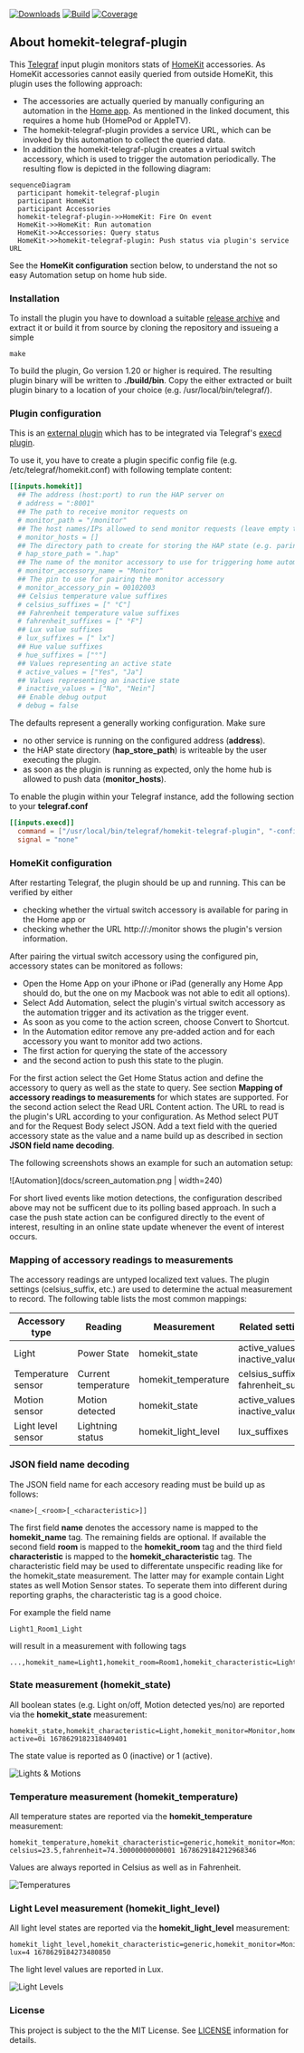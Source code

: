 [![Downloads](https://img.shields.io/github/downloads/hdecarne-github/homekit-telegraf-plugin/total.svg)](https://github.com/hdecarne-github/homekit-telegraf-plugin/releases)
[![Build](https://github.com/hdecarne-github/homekit-telegraf-plugin/actions/workflows/build.yml/badge.svg)](https://github.com/hdecarne-github/homekit-telegraf-plugin/actions/workflows/build.yml)
[![Coverage](https://sonarcloud.io/api/project_badges/measure?project=hdecarne-github_homekit-telegraf-plugin&metric=coverage)](https://sonarcloud.io/summary/new_code?id=hdecarne-github_homekit-telegraf-plugin)

## About homekit-telegraf-plugin
This [Telegraf](https://github.com/influxdata/telegraf) input plugin monitors stats of [HomeKit](https://en.wikipedia.org/wiki/HomeKit) accessories. As HomeKit accessories cannot easily queried from outside HomeKit, this plugin uses the following approach:
- The accessories are actually queried by manually configuring an automation in the [Home app](https://support.apple.com/en-us/HT208940). As mentioned in the linked document, this requires a home hub (HomePod or AppleTV).
- The homekit-telegraf-plugin provides a service URL, which can be invoked by this automation to collect the queried data.
- In addition the homekit-telegraf-plugin creates a virtual switch accessory, which is used to trigger the automation periodically.
The resulting flow is depicted in the following diagram:

```mermaid
sequenceDiagram
  participant homekit-telegraf-plugin
  participant HomeKit
  participant Accessories
  homekit-telegraf-plugin->>HomeKit: Fire On event
  HomeKit->>HomeKit: Run automation
  HomeKit->>Accessories: Query status
  HomeKit->>homekit-telegraf-plugin: Push status via plugin's service URL
```

See the **HomeKit configuration** section below, to understand the not so easy Automation setup on home hub side.

### Installation
To install the plugin you have to download a suitable [release archive](https://github.com/hdecarne-github/homekit-telegraf-plugin/releases) and extract it or build it from source by cloning the repository and issueing a simple
```
make
```
To build the plugin, Go version 1.20 or higher is required. The resulting plugin binary will be written to **./build/bin**.
Copy the either extracted or built plugin binary to a location of your choice (e.g. /usr/local/bin/telegraf/).

### Plugin configuration
This is an [external plugin](https://github.com/influxdata/telegraf/blob/master/docs/EXTERNAL_PLUGINS.md) which has to be integrated via Telegraf's [execd plugin](https://github.com/influxdata/telegraf/tree/master/plugins/inputs/execd).

To use it, you have to create a plugin specific config file (e.g. /etc/telegraf/homekit.conf) with following template content:
```toml
[[inputs.homekit]]
  ## The address (host:port) to run the HAP server on
  # address = ":8001"
  ## The path to receive monitor requests on
  # monitor_path = "/monitor"
  ## The host names/IPs allowed to send monitor requests (leave empty to allow any host)
  # monitor_hosts = []
  ## The directory path to create for storing the HAP state (e.g. paring state)
  # hap_store_path = ".hap"
  ## The name of the monitor accessory to use for triggering home automation
  # monitor_accessory_name = "Monitor"
  ## The pin to use for pairing the monitor accessory
  # monitor_accessory_pin = 00102003
  ## Celsius temperature value suffixes
  # celsius_suffixes = [" °C"]
  ## Fahrenheit temperature value suffixes
  # fahrenheit_suffixes = [" °F"]
  ## Lux value suffixes
  # lux_suffixes = [" lx"]
  ## Hue value suffixes
  # hue_suffixes = ["°"]
  ## Values representing an active state
  # active_values = ["Yes", "Ja"]
  ## Values representing an inactive state
  # inactive_values = ["No", "Nein"]
  ## Enable debug output
  # debug = false
```
The defaults represent a generally working configuration. Make sure
 - no other service is running on the configured address (**address**).
 - the HAP state directory (**hap_store_path**) is writeable by the user executing the plugin.
 - as soon as the plugin is running as expected, only the home hub is allowed to push data (**monitor_hosts**).

To enable the plugin within your Telegraf instance, add the following section to your **telegraf.conf**
```toml
[[inputs.execd]]
  command = ["/usr/local/bin/telegraf/homekit-telegraf-plugin", "-config", "/etc/telegraf/homekt.conf", "-poll_interval", "600s"]
  signal = "none"
```

### HomeKit configuration
After restarting Telegraf, the plugin should be up and running. This can be verified by either
- checking whether the virtual switch accessory is available for paring in the Home app or
- checking whether the URL http://<Telegraf host>:<plugin address port>/monitor shows the plugin's version information.

After pairing the virtual switch accessory using the configured pin, accessory states can be monitored as follows:

- Open the Home App on your iPhone or iPad (generally any Home App should do, but the one on my Macbook was not able to edit all options).
- Select Add Automation, select the plugin's virtual switch accessory as the automation trigger and its activation as the trigger event.
- As soon as you come to the action screen, choose Convert to Shortcut.
- In the Automation editor remove any pre-added action and for each accessory you want to monitor add two actions.
- The first action for querying the state of the accessory
- and the second action to push this state to the plugin.

For the first action select the Get Home Status action and define the accessory to query as well as the state to query. See section **Mapping of accessory readings to measurements** for which states are supported.
For the second action select the Read URL Content action. The URL to read is the plugin's URL according to your configuration. As Method select PUT and for the Request Body select JSON. Add a text field with the queried accessory state as the value and a name build up as described in section **JSON field name decoding**.

The following screenshots shows an example for such an automation setup:

![Automation](docs/screen_automation.png | width=240)

For short lived events like motion detections, the configuration described above may not be sufficent due to its polling based approach.
In such a case the push state action can be configured directly to the event of interest, resulting in an online state update whenever the
event of interest occurs.

### Mapping of accessory readings to measurements
The accessory readings are untyped localized text values. The plugin settings (celsius_suffix, etc.) are used to determine the actual
measurement to record. The following table lists the most common mappings:

| Accessory type | Reading | Measurement | Related setting(s) |
|---|---|---|---|
| Light | Power State | homekit_state | active_values, inactive_values |
| Temperature sensor | Current temperature | homekit_temperature | celsius_suffixes, fahrenheit_suffixes |
| Motion sensor | Motion detected | homekit_state | active_values, inactive_values |
| Light level sensor | Lightning status | homekit_light_level | lux_suffixes |

### JSON field name decoding
The JSON field name for each accesory reading must be build up as follows:

```
<name>[_<room>[_<characteristic>]]
```

The first field **name** denotes the accessory name is mapped to the **homekit_name** tag. The remaining fields are optional. If available the second field **room** is mapped to the **homekit_room** tag and the third field **characteristic** is mapped to the **homekit_characteristic** tag. The characteristic field may be used to differentate unspecific reading like for the homekit_state measurement. The latter may for example contain Light states as well Motion Sensor states. To seperate them into different during reporting graphs, the characteristic tag is a good choice.

For example the field name

```
Light1_Room1_Light
```
will result in a measurement with following tags
```
...,homekit_name=Light1,homekit_room=Room1,homekit_characteristic=Light,...
```

### State measurement (homekit_state)
All boolean states (e.g. Light on/off, Motion detected yes/no) are reported via the **homekit_state** measurement:
```
homekit_state,homekit_characteristic=Light,homekit_monitor=Monitor,homekit_name=Light1,homekit_room=Room1 active=0i 1678629182318409401
```
The state value is reported as 0 (inactive) or 1 (active).

![Lights & Motions](docs/screen_lights_and_motions.png)

### Temperature measurement (homekit_temperature)
All temperature states are reported via the **homekit_temperature** measurement:
```
homekit_temperature,homekit_characteristic=generic,homekit_monitor=Monitor,homekit_name=Heater1,homekit_room=Room1 celsius=23.5,fahrenheit=74.30000000000001 1678629184212968346
```
Values are always reported in Celsius as well as in Fahrenheit.

![Temperatures](docs/screen_temperatures.png)

### Light Level measurement (homekit_light_level)
All light level states are reported via the **homekit_light_level** measurement:
```
homekit_light_level,homekit_characteristic=generic,homekit_monitor=Monitor,homekit_name=Sensor1,homekit_room=Room1 lux=4 1678629184273480850
```
The light level values are reported in Lux.

![Light Levels](docs/screen_light_levels.png)

### License
This project is subject to the the MIT License.
See [LICENSE](./LICENSE) information for details.